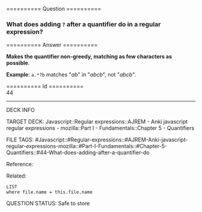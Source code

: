 ========== Question ==========  

### What does adding `?` after a quantifier do in a regular expression?  

========== Answer ==========  

**Makes the quantifier non-greedy, matching as few characters as possible**.

**Example**: `a.*?b` matches "_ab_" in "_abcb_", not "_abcb_".

========== Id ==========  
44

---

DECK INFO

TARGET DECK: Javascript::Regular expressions::AJREM - Anki javascript regular expressions - mozilla::Part I - Fundamentals::Chapter 5 - Quantifiers

FILE TAGS: #Javascript::#Regular-expressions::#AJREM-Anki-javascript-regular-expressions-mozilla::#Part-I-Fundamentals::#Chapter-5-Quantifiers::#44-What-does-adding-after-a-quantifier-do

Reference:

Related:

```dataview
LIST
where file.name = this.file.name
```


QUESTION STATUS: Safe to store
